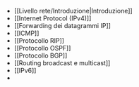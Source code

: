- [[Livello rete/Introduzione|Introduzione]]
- [[Internet Protocol (IPv4)]]
- [[Forwarding dei datagrammi IP]]
- [[ICMP]]
- [[Protocollo RIP]]
- [[Protocollo OSPF]]
- [[Protocollo BGP]]
- [[Routing broadcast e multicast]]
- [[IPv6]]
- 